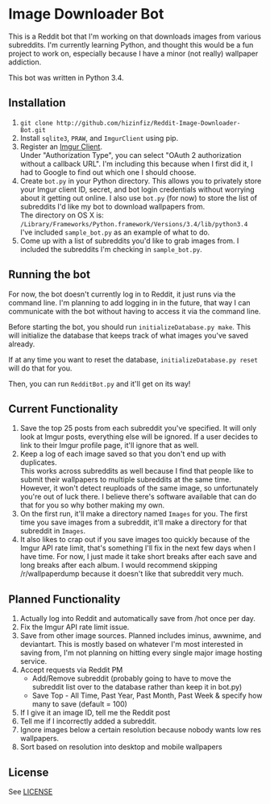 # Image Downloader Bot

This is a Reddit bot that I'm working on that downloads images from various subreddits. I'm currently learning Python, and thought this would be a fun project to work on, especially because I have a minor (not really) wallpaper addiction.

This bot was written in Python 3.4.

## Installation

1. `git clone http://github.com/hizinfiz/Reddit-Image-Downloader-Bot.git`
1. Install `sqlite3`, `PRAW`, and `ImgurClient` using pip.
1. Register an [Imgur Client](https://api.imgur.com/oauth2/addclient).  
Under "Authorization Type", you can select "OAuth 2 authorization without a callback URL". I'm including this because when I first did it, I had to Google to find out which one I should choose.
1. Create `bot.py` in your Python directory. This allows you to privately store your Imgur client ID, secret, and bot login credentials without worrying about it getting out online. I also use `bot.py` (for now) to store the list of subreddits I'd like my bot to download wallpapers from.   
 The directory on OS X is:
`/Library/Frameworks/Python.framework/Versions/3.4/lib/python3.4`  
I've included `sample_bot.py` as an example of what to do.
1. Come up with a list of subreddits you'd like to grab images from. I included the subreddits I'm checking in `sample_bot.py`.

## Running the bot

For now, the bot doesn't currently log in to Reddit, it just runs via the command line. I'm planning to add logging in in the future, that way I can communicate with the bot without having to access it via the command line.

Before starting the bot, you should run `initializeDatabase.py make`. This will initialize the database that keeps track of what images you've saved already.

If at any time you want to reset the database, `initializeDatabase.py reset` will do that for you.

Then, you can run `RedditBot.py` and it'll get on its way!

## Current Functionality

1. Save the top 25 posts from each subreddit you've specified. It will only look at Imgur posts, everything else will be ignored. If a user decides to link to their Imgur profile page, it'll ignore that as well.
2. Keep a log of each image saved so that you don't end up with duplicates.  
This works across subreddits as well because I find that people like to submit their wallpapers to multiple subreddits at the same time.  
However, it won't detect reuploads of the same image, so unfortunately you're out of luck there. I believe there's software available that can do that for you so why bother making my own.
3. On the first run, it'll make a directory named `Images` for you. The first time you save images from a subreddit, it'll make a directory for that subreddit in `Images`.
4. It also likes to crap out if you save images too quickly because of the Imgur API rate limit, that's something I'll fix in the next few days when I have time. For now, I just made it take short breaks after each save and long breaks after each album. I would recommend skipping /r/wallpaperdump because it doesn't like that subreddit very much.

## Planned Functionality

1. Actually log into Reddit and automatically save from /hot once per day.
2. Fix the Imgur API rate limit issue.
3. Save from other image sources. Planned includes iminus, awwnime, and deviantart. This is mostly based on whatever I'm most interested in saving from, I'm not planning on hitting every single major image hosting service.
4. Accept requests via Reddit PM
	- Add/Remove subreddit (probably going to have to move the subreddit list over to the database rather than keep it in bot.py)
	- Save Top - All Time, Past Year, Past Month, Past Week & specify how many to save (default = 100)
5. If I give it an image ID, tell me the Reddit post
6. Tell me if I incorrectly added a subreddit.
7. Ignore images below a certain resolution because nobody wants low res wallpapers.
8. Sort based on resolution into desktop and mobile wallpapers

## License

See [LICENSE](https://github.com/hizinfiz/Reddit-Image-Downloader-bot/blob/master/LICENSE)